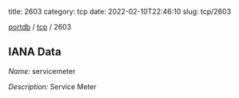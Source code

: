 title: 2603
category: tcp
date: 2022-02-10T22:46:10
slug: tcp/2603

[portdb](/) / [tcp](/category/tcp.html) / 2603


## IANA Data

_Name:_ servicemeter

_Description:_ Service Meter

